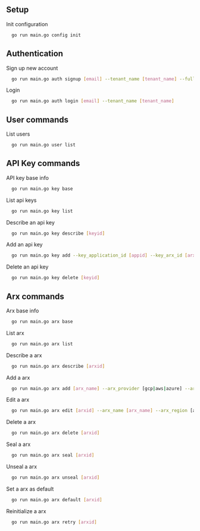 
## Setup

Init configuration

```bash
  go run main.go config init
```

## Authentication

Sign up new account

```bash
  go run main.go auth signup [email] --tenant_name [tenant_name] --full_name[full_name]
```

Login

```bash
  go run main.go auth login [email] --tenant_name [tenant_name]
```

## User commands

List users

```bash
  go run main.go user list
```

## API Key commands

API key base info

```bash
  go run main.go key base
```

List api keys

```bash
  go run main.go key list
```

Describe an api key

```bash
  go run main.go key describe [keyid]
```

Add an api key

```bash
  go run main.go key add --key_application_id [appid] --key_arx_id [arxid] --key_application_technology [client|server]
```

Delete an api key

```bash
  go run main.go key delete [keyid]
```

## Arx commands

Arx base info

```bash
  go run main.go arx base
```

List arx

```bash
  go run main.go arx list
```

Describe a arx

```bash
  go run main.go arx describe [arxid]
```

Add a arx

```bash
  go run main.go arx add [arx_name] --arx_provider [gcp|aws|azure] --arx_purpose [development|testing|staging|production] --arx_region [au|us|sg|gb] --arx_encryption_method [aes-gcm-128|cha-cha-20-poly-1305|aes-gcm-256] --arx_rotation_cycle [monthly|3-monthly|6-monthly|annually] --arx_owner [userid] --arx_spend_limit [int] --arx_is_default=[true|false]
```

Edit a arx

```bash
  go run main.go arx edit [arxid] --arx_name [arx_name] --arx_region [au|us|sg|gb] --arx_rotation_cycle [monthly|3-monthly|6-monthly|annually] --arx_owner [userid] --arx_spend_limit [int] --arx_is_default=[true|false]
```

Delete a arx

```bash
  go run main.go arx delete [arxid]
```

Seal a arx

```bash
  go run main.go arx seal [arxid]
```

Unseal a arx

```bash
  go run main.go arx unseal [arxid]
```

Set a arx as default

```bash
  go run main.go arx default [arxid]
```

Reinitialize a arx

```bash
  go run main.go arx retry [arxid]
```
